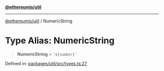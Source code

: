[**@ethereumjs/util**](../README.md)

***

[@ethereumjs/util](../README.md) / NumericString

# Type Alias: NumericString

> **NumericString** = `` `${number}` ``

Defined in: [packages/util/src/types.ts:27](https://github.com/ethereumjs/ethereumjs-monorepo/blob/master/packages/util/src/types.ts#L27)
